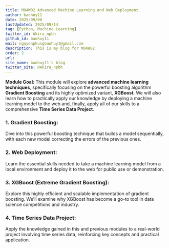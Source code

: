 ```yaml
---
title: M04W02 Advanced Machine Learning and Web Deployment
author: baohuy11
date: 2025/09/08
lastUpdated: 2025/09/14
tag: [Python, Machine Learning]
twitter_id: Akira_npbh
github_id: baohuy11
mail: nguyenphungbaohuy1@gmail.com
description: This is my blog for M04W02
order: 2
url: 
site_name: baohuy11's blog
twitter_site: @Akira_npbh
---
```





**Module Goal:** This module will explore **advanced machine learning techniques**, specifically focusing on the powerful boosting algorithm **Gradient Boosting** and its highly optimized variant, **XGBoost**. We will also learn how to practically apply our knowledge by deploying a machine learning model to the web and, finally, apply all of our skills to a comprehensive **Time Series Data Project**.


### **1. Gradient Boosting:** 

Dive into this powerful boosting technique that builds a model sequentially, with each new model correcting the errors of the previous ones.

### **2. Web Deployment:** 

Learn the essential skills needed to take a machine learning model from a local environment and deploy it to the web for public use or demonstration.

### **3. XGBoost (Extreme Gradient Boosting):** 

Explore this highly efficient and scalable implementation of gradient boosting. We'll examine why XGBoost has become a go-to tool in data science competitions and industry.

### **4. Time Series Data Project:** 

Apply the knowledge gained in this and previous modules to a real-world project involving time series data, reinforcing key concepts and practical application.

